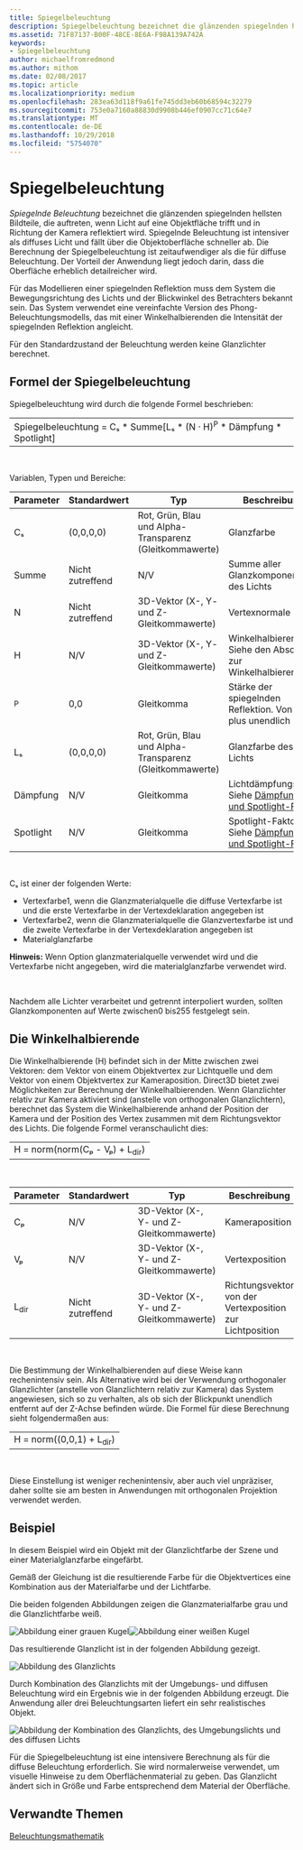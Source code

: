 ```yaml
---
title: Spiegelbeleuchtung
description: Spiegelbeleuchtung bezeichnet die glänzenden spiegelnden hellsten Bildteile, die auftreten, wenn Licht auf eine Objektfläche trifft und in Richtung der Kamera reflektiert wird.
ms.assetid: 71F87137-B00F-48CE-8E6A-F98A139A742A
keywords:
- Spiegelbeleuchtung
author: michaelfromredmond
ms.author: mithom
ms.date: 02/08/2017
ms.topic: article
ms.localizationpriority: medium
ms.openlocfilehash: 283ea63d118f9a61fe745dd3eb60b68594c32279
ms.sourcegitcommit: 753e0a7160a88830d9908b446ef0907cc71c64e7
ms.translationtype: MT
ms.contentlocale: de-DE
ms.lasthandoff: 10/29/2018
ms.locfileid: "5754070"
---
```

# <a name="specular-lighting"></a>Spiegelbeleuchtung


*Spiegelnde Beleuchtung* bezeichnet die glänzenden spiegelnden hellsten Bildteile, die auftreten, wenn Licht auf eine Objektfläche trifft und in Richtung der Kamera reflektiert wird. Spiegelnde Beleuchtung ist intensiver als diffuses Licht und fällt über die Objektoberfläche schneller ab. Die Berechnung der Spiegelbeleuchtung ist zeitaufwendiger als die für diffuse Beleuchtung. Der Vorteil der Anwendung liegt jedoch darin, dass die Oberfläche erheblich detailreicher wird.

Für das Modellieren einer spiegelnden Reflektion muss dem System die Bewegungsrichtung des Lichts und der Blickwinkel des Betrachters bekannt sein. Das System verwendet eine vereinfachte Version des Phong-Beleuchtungsmodells, das mit einer Winkelhalbierenden die Intensität der spiegelnden Reflektion angleicht.

Für den Standardzustand der Beleuchtung werden keine Glanzlichter berechnet.

## <a name="span-idspecularlightingequationspanspan-idspecularlightingequationspanspan-idspecularlightingequationspanspecular-lighting-equation"></a><span id="Specular_Lighting_Equation"></span><span id="specular_lighting_equation"></span><span id="SPECULAR_LIGHTING_EQUATION"></span>Formel der Spiegelbeleuchtung


Spiegelbeleuchtung wird durch die folgende Formel beschrieben:

|                                                                             |
|-----------------------------------------------------------------------------|
| Spiegelbeleuchtung = Cₛ \* Summe\[Lₛ \* (N · H)<sup>P</sup> \* Dämpfung \* Spotlight\] |

 

Variablen, Typen und Bereiche:

| Parameter    | Standardwert | Typ                                                             | Beschreibung                                                                                            |
|--------------|---------------|------------------------------------------------------------------|--------------------------------------------------------------------------------------------------------|
| Cₛ           | (0,0,0,0)     | Rot, Grün, Blau und Alpha-Transparenz (Gleitkommawerte) | Glanzfarbe                                                                                        |
| Summe          | Nicht zutreffend           | N/V                                                              | Summe aller Glanzkomponenten des Lichts                                                          |
| N            | Nicht zutreffend           | 3D-Vektor (X-, Y- und Z-Gleitkommawerte)                    | Vertexnormale                                                                                         |
| H            | N/V           | 3D-Vektor (X-, Y- und Z-Gleitkommawerte)                    | Winkelhalbierende. Siehe den Abschnitt zur Winkelhalbierenden                                                |
| <sup>P</sup> | 0,0           | Gleitkomma                                                   | Stärke der spiegelnden Reflektion. Von 0 bis plus unendlich                                                     |
| Lₛ           | (0,0,0,0)     | Rot, Grün, Blau und Alpha-Transparenz (Gleitkommawerte) | Glanzfarbe des Lichts                                                                                  |
| Dämpfung        | N/V           | Gleitkomma                                                   | Lichtdämpfungswert. Siehe [Dämpfungs- und Spotlight-Faktor](attenuation-and-spotlight-factor.md) |
| Spotlight         | N/V           | Gleitkomma                                                   | Spotlight-Faktor. Siehe [Dämpfungs- und Spotlight-Faktor](attenuation-and-spotlight-factor.md)        |

 

Cₛ ist einer der folgenden Werte:

-   Vertexfarbe1, wenn die Glanzmaterialquelle die diffuse Vertexfarbe ist und die erste Vertexfarbe in der Vertexdeklaration angegeben ist
-   Vertexfarbe2, wenn die Glanzmaterialquelle die Glanzvertexfarbe ist und die zweite Vertexfarbe in der Vertexdeklaration angegeben ist
-   Materialglanzfarbe

**Hinweis:**  Wenn Option glanzmaterialquelle verwendet wird und die Vertexfarbe nicht angegeben, wird die materialglanzfarbe verwendet wird.

 

Nachdem alle Lichter verarbeitet und getrennt interpoliert wurden, sollten Glanzkomponenten auf Werte zwischen0 bis255 festgelegt sein.

## <a name="span-idthehalfwayvectorspanspan-idthehalfwayvectorspanspan-idthehalfwayvectorspanthe-halfway-vector"></a><span id="The_Halfway_Vector"></span><span id="the_halfway_vector"></span><span id="THE_HALFWAY_VECTOR"></span>Die Winkelhalbierende


Die Winkelhalbierende (H) befindet sich in der Mitte zwischen zwei Vektoren: dem Vektor von einem Objektvertex zur Lichtquelle und dem Vektor von einem Objektvertex zur Kameraposition. Direct3D bietet zwei Möglichkeiten zur Berechnung der Winkelhalbierenden. Wenn Glanzlichter relativ zur Kamera aktiviert sind (anstelle von orthogonalen Glanzlichtern), berechnet das System die Winkelhalbierende anhand der Position der Kamera und der Position des Vertex zusammen mit dem Richtungsvektor des Lichts. Die folgende Formel veranschaulicht dies:

|                                           |
|-------------------------------------------|
| H = norm(norm(Cₚ - Vₚ) + L<sub>dir</sub>) |

 

| Parameter       | Standardwert | Typ                                          | Beschreibung                                                  |
|-----------------|---------------|-----------------------------------------------|--------------------------------------------------------------|
| Cₚ              | N/V           | 3D-Vektor (X-, Y- und Z-Gleitkommawerte) | Kameraposition                                             |
| Vₚ              | N/V           | 3D-Vektor (X-, Y- und Z-Gleitkommawerte) | Vertexposition                                             |
| L<sub>dir</sub> | Nicht zutreffend           | 3D-Vektor (X-, Y- und Z-Gleitkommawerte) | Richtungsvektor von der Vertexposition zur Lichtposition |

 

Die Bestimmung der Winkelhalbierenden auf diese Weise kann rechenintensiv sein. Als Alternative wird bei der Verwendung orthogonaler Glanzlichter (anstelle von Glanzlichtern relativ zur Kamera) das System angewiesen, sich so zu verhalten, als ob sich der Blickpunkt unendlich entfernt auf der Z-Achse befinden würde. Die Formel für diese Berechnung sieht folgendermaßen aus:

|                                     |
|-------------------------------------|
| H = norm((0,0,1) + L<sub>dir</sub>) |

 

Diese Einstellung ist weniger rechenintensiv, aber auch viel unpräziser, daher sollte sie am besten in Anwendungen mit orthogonalen Projektion verwendet werden.

## <a name="span-idexamplespanspan-idexamplespanspan-idexamplespanexample"></a><span id="Example"></span><span id="example"></span><span id="EXAMPLE"></span>Beispiel


In diesem Beispiel wird ein Objekt mit der Glanzlichtfarbe der Szene und einer Materialglanzfarbe eingefärbt.

Gemäß der Gleichung ist die resultierende Farbe für die Objektvertices eine Kombination aus der Materialfarbe und der Lichtfarbe.

Die beiden folgenden Abbildungen zeigen die Glanzmaterialfarbe grau und die Glanzlichtfarbe weiß.

![Abbildung einer grauen Kugel](images/amb1.jpg)![Abbildung einer weißen Kugel](images/lightwhite.jpg)

Das resultierende Glanzlicht ist in der folgenden Abbildung gezeigt.

![Abbildung des Glanzlichts](images/lights.jpg)

Durch Kombination des Glanzlichts mit der Umgebungs- und diffusen Beleuchtung wird ein Ergebnis wie in der folgenden Abbildung erzeugt. Die Anwendung aller drei Beleuchtungsarten liefert ein sehr realistisches Objekt.

![Abbildung der Kombination des Glanzlichts, des Umgebungslichts und des diffusen Lichts](images/lightads.jpg)

Für die Spiegelbeleuchtung ist eine intensivere Berechnung als für die diffuse Beleuchtung erforderlich. Sie wird normalerweise verwendet, um visuelle Hinweise zu dem Oberflächenmaterial zu geben. Das Glanzlicht ändert sich in Größe und Farbe entsprechend dem Material der Oberfläche.

## <a name="span-idrelated-topicsspanrelated-topics"></a><span id="related-topics"></span>Verwandte Themen


[Beleuchtungsmathematik](mathematics-of-lighting.md)

 

 




